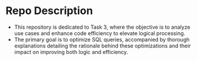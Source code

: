 # Repo Description
- This repository is dedicated to Task 3, where the objective is to analyze use cases and enhance code efficiency to elevate logical processing.
- The primary goal is to optimize SQL queries, accompanied by thorough explanations detailing the rationale behind these optimizations and their impact on improving both logic and efficiency.






